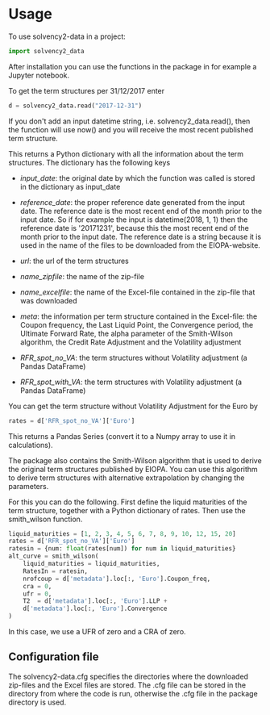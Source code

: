 # Usage

To use solvency2-data in a project:

```python
import solvency2_data
```

After installation you can use the functions in the package in for
example a Jupyter notebook.

To get the term structures per 31/12/2017 enter

```python
d = solvency2_data.read("2017-12-31")
```

If you don't add an input datetime string, i.e. solvency2_data.read(), then the
function will use now() and you will receive the most recent published term structure.

This returns a Python dictionary with all the information about the term
structures. The dictionary has the following keys

* *input_date*: the original date by which the function was called is stored in the dictionary as input_date

* *reference_date*: the proper reference date generated from the input date. The reference date is the most recent end of the month prior to the input date. So if for example the input is datetime(2018, 1, 1) then the reference date is \'20171231\', because this the most recent end of the month prior to the input date. The reference date is a string because it is used in the name of the files to be downloaded from the EIOPA-website.

* *url*: the url of the term structures

* *name_zipfile*: the name of the zip-file

* *name_excelfile*: the name of the Excel-file contained in the zip-file that was downloaded

* *meta*: the information per term structure contained in the Excel-file: the Coupon frequency, the Last Liquid Point, the Convergence period, the Ultimate Forward Rate, the alpha parameter of the Smith-Wilson algorithm, the Credit Rate Adjustment and the Volatility adjustment

* *RFR_spot_no_VA*: the term structures without Volatility adjustment (a Pandas DataFrame)
* *RFR_spot_with_VA*: the term structures with Volatility adjustment (a Pandas DataFrame)

You can get the term structure without Volatility Adjustment for the
Euro by

```python
rates = d['RFR_spot_no_VA']['Euro']
```

This returns a Pandas Series (convert it to a Numpy array to use it in
calculations).

The package also contains the Smith-Wilson algorithm that is used to
derive the original term structures published by EIOPA. You can use this
algorithm to derive term structures with alternative extrapolation by
changing the parameters.

For this you can do the following. First define the liquid maturities of
the term structure, together with a Python dictionary of rates. Then use
the smith_wilson function.

```python
liquid_maturities = [1, 2, 3, 4, 5, 6, 7, 8, 9, 10, 12, 15, 20]
rates = d['RFR_spot_no_VA']['Euro']
ratesin = {num: float(rates[num]) for num in liquid_maturities}
alt_curve = smith_wilson(
    liquid_maturities = liquid_maturities,
    RatesIn = ratesin, 
    nrofcoup = d['metadata'].loc[:, 'Euro'].Coupon_freq, 
    cra = 0,
    ufr = 0,
    T2  = d['metadata'].loc[:, 'Euro'].LLP + 
    d['metadata'].loc[:, 'Euro'].Convergence
)
```

In this case, we use a UFR of zero and a CRA of zero.

## Configuration file

The solvency2-data.cfg specifies the directories where the downloaded
zip-files and the Excel files are stored. The .cfg file can be stored in
the directory from where the code is run, otherwise the .cfg file in the
package directory is used.
